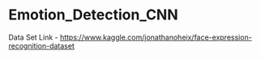 # Emotion_Detection_CNN

Data Set Link - https://www.kaggle.com/jonathanoheix/face-expression-recognition-dataset
